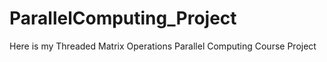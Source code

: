 # ParallelComputing_Project
Here is my Threaded Matrix Operations Parallel Computing Course Project
